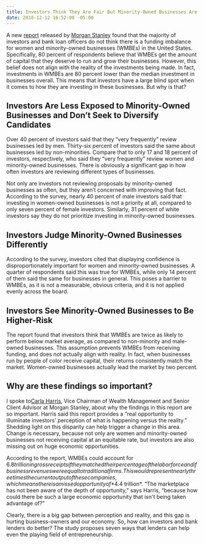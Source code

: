 ```yaml
---
title: Investors Think They Are Fair But Minority-Owned Businesses Are Left Out
date: 2018-12-12 16:52:00 -05:00
---
```


A new [report](https://www.morganstanley.com/ideas/trillion-dollar-blind-spot-infographic/) released by [Morgan Stanley](https://www.morganstanley.com/) found that the majority of investors and bank loan officers do not think there is a funding imbalance for women and minority-owned businesses (WMBEs) in the United States. Specifically, 80 percent of respondents believe that WMBEs get the amount of capital that they deserve to run and grow their businesses. However, this belief does not align with the reality of the investments being made. In fact, investments in WMBEs are 80 percent lower than the median investment in businesses overall. This means that investors have a large blind spot when it comes to how they are investing in these businesses. But why is that?

## Investors Are Less Exposed to Minority-Owned Businesses and Don’t Seek to Diversify Candidates

Over 40 percent of investors said that they “very frequently” review businesses led by men. Thirty-six percent of investors said the same about businesses led by non-minorities. Compare that to only 17 and 18 percent of investors, respectively, who said they “very frequently” review women and minority-owned businesses. There is obviously a significant gap in how often investors are reviewing different types of businesses.

Not only are investors not reviewing proposals by minority-owned businesses as often, but they aren’t concerned with improving that fact. According to the survey, nearly 40 percent of male investors said that investing in women-owned businesses is not a priority at all, compared to only seven percent of female investors. Similarly, 31 percent of white investors say they do not prioritize investing in minority-owned businesses.

## Investors Judge Minority-Owned Businesses Differently

According to the survey, investors cited that displaying confidence is disproportionately important for women and minority-owned businesses. A quarter of respondents said this was true for WMBEs, while only 14 percent of them said the same for businesses in general. This poses a barrier to WMBEs, as it is not a measurable, obvious criteria, and it is not applied evenly across the board.

## Investors See Minority-Owned Businesses to Be Higher-Risk

The report found that investors think that WMBEs are twice as likely to perform below market average, as compared to non-minority and male-owned businesses. This assumption prevents WMBEs from receiving funding, and does not actually align with reality. In fact, when businesses run by people of color receive capital, their returns consistently match the market. Women-owned businesses actually lead the market by two percent.

## Why are these findings so important?

I spoke to[Carla Harris](https://www.morganstanley.com/profiles/carla-harris-vice-chairman-of-wealth-management), Vice Chairman of Wealth Management and Senior Client Advisor at Morgan Stanley, about why the findings in this report are so important. Harris said this report provides a “real opportunity to illuminate investors’ perception of what is happening versus the reality.” Shedding light on this disparity can help trigger a change in this area. Change is necessary, because not only are women and minority-owned businesses not receiving capital at an equitable rate, but investors are also missing out on huge economic opportunities.

According to the report, WMBEs could account for $6.8 trillion in gross receipts if they matched their percentage of the labor force and if business revenues were equal to traditional firms. This would represent nearly three times the current output of these companies, which means there is a missed opportunity of *$4.4 trillion*. “The marketplace has not been aware of the depth of opportunity,” says Harris, “because how could there be such a large economic opportunity that isn't being taken advantage of?”

Clearly, there is a big gap between perception and reality, and this gap is hurting business-owners and our economy. So, how can investors and bank lenders do better? The study proposes seven ways that lenders can help even the playing field of entrepreneurship.